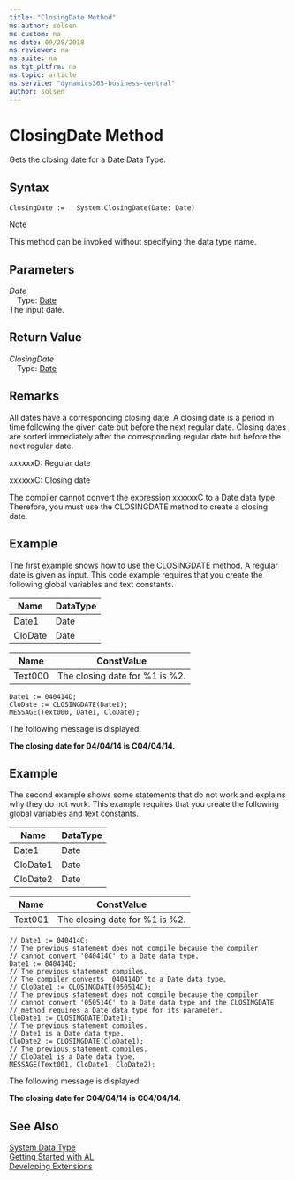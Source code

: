 ```yaml
---
title: "ClosingDate Method"
ms.author: solsen
ms.custom: na
ms.date: 09/28/2018
ms.reviewer: na
ms.suite: na
ms.tgt_pltfrm: na
ms.topic: article
ms.service: "dynamics365-business-central"
author: solsen
---
```

[//]: # (START>DO_NOT_EDIT)
[//]: # (IMPORTANT:Do not edit any of the content between here and the END>DO_NOT_EDIT.)
[//]: # (Any modifications should be made in the .resx files in the ModernDev repo.)
# ClosingDate Method
Gets the closing date for a Date Data Type.

## Syntax
```
ClosingDate :=   System.ClosingDate(Date: Date)
```
> [!NOTE]  
> This method can be invoked without specifying the data type name.  
## Parameters
*Date*  
&emsp;Type: [Date](date-data-type.md)  
The input date.  


## Return Value
*ClosingDate*  
&emsp;Type: [Date](date-data-type.md)  
  


[//]: # (IMPORTANT: END>DO_NOT_EDIT)

## Remarks  
 All dates have a corresponding closing date. A closing date is a period in time following the given date but before the next regular date. Closing dates are sorted immediately after the corresponding regular date but before the next regular date.  
  
 xxxxxxD: Regular date  
  
 xxxxxxC: Closing date  
  
 The compiler cannot convert the expression xxxxxxC to a Date data type. Therefore, you must use the CLOSINGDATE method to create a closing date.  
  
## Example  
 The first example shows how to use the CLOSINGDATE method. A regular date is given as input. This code example requires that you create the following global variables and text constants.  
  
|Name|DataType|  
|----------|--------------|  
|Date1|Date|  
|CloDate|Date|  
  
|Name|ConstValue|  
|----------|----------------|  
|Text000|The closing date for %1 is %2.|  
  
```  
Date1 := 040414D;  
CloDate := CLOSINGDATE(Date1);  
MESSAGE(Text000, Date1, CloDate);  
```  
  
 The following message is displayed:  
  
 **The closing date for 04/04/14 is C04/04/14.**  
  
## Example  
 The second example shows some statements that do not work and explains why they do not work. This example requires that you create the following global variables and text constants.  
  
|Name|DataType|  
|----------|--------------|  
|Date1|Date|  
|CloDate1|Date|  
|CloDate2|Date|  
  
|Name|ConstValue|  
|----------|----------------|  
|Text001|The closing date for %1 is %2.|  
  
```  
// Date1 := 040414C;  
// The previous statement does not compile because the compiler   
// cannot convert '040414C' to a Date data type.  
Date1 := 040414D;  
// The previous statement compiles.   
// The compiler converts '040414D' to a Date data type.  
// CloDate1 := CLOSINGDATE(050514C);  
// The previous statement does not compile because the compiler   
// cannot convert '050514C' to a Date data type and the CLOSINGDATE   
// method requires a Date data type for its parameter.  
CloDate1 := CLOSINGDATE(Date1);  
// The previous statement compiles.  
// Date1 is a Date data type.   
CloDate2 := CLOSINGDATE(CloDate1);  
// The previous statement compiles.  
// CloDate1 is a Date data type.  
MESSAGE(Text001, CloDate1, CloDate2);  
```  
  
 The following message is displayed:  
  
 **The closing date for C04/04/14 is C04/04/14.**  
  
## See Also
[System Data Type](system-data-type.md)  
[Getting Started with AL](../devenv-get-started.md)  
[Developing Extensions](../devenv-dev-overview.md)